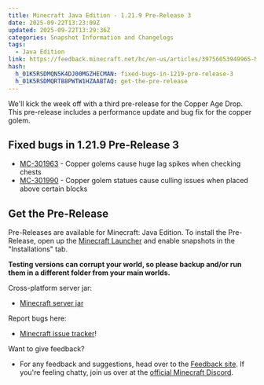 ```yaml
---
title: Minecraft Java Edition - 1.21.9 Pre-Release 3
date: 2025-09-22T13:23:09Z
updated: 2025-09-22T13:29:36Z
categories: Snapshot Information and Changelogs
tags:
  - Java Edition
link: https://feedback.minecraft.net/hc/en-us/articles/39756053949965-Minecraft-Java-Edition-1-21-9-Pre-Release-3
hash:
  h_01K5RSDMQN5K4DJ00MGZHECMAN: fixed-bugs-in-1219-pre-release-3
  h_01K5RSDMQRTB8PWTW1HZAABTAQ: get-the-pre-release
---
```


We'll kick the week off with a third pre-release for the Copper Age Drop. This pre-release includes a performance update and bug fix for the copper golem.

## Fixed bugs in 1.21.9 Pre-Release 3

- [MC-301963](https://bugs.mojang.com/browse/MC-301963) - Copper golems cause huge lag spikes when checking chests
- [MC-301990](https://bugs.mojang.com/browse/MC-301990) - Copper golem statues cause culling issues when placed above certain blocks

## Get the Pre-Release

Pre-Releases are available for Minecraft: Java Edition. To install the Pre-Release, open up the [Minecraft Launcher](https://www.minecraft.net/content/minecraft-net/language-masters/download) and enable snapshots in the "Installations" tab.

**Testing versions can corrupt your world, so please backup and/or run them in a different folder from your main worlds.**

Cross-platform server jar:

- [Minecraft server jar](https://piston-data.mojang.com/v1/objects/3ac631d2f5fb8a22591f5fbc9d24c6e44e3dc0da/server.jar)

Report bugs here:

- [Minecraft issue tracker](https://bugs.mojang.com/projects/MC/summary)!

Want to give feedback?

- For any feedback and suggestions, head over to the [Feedback site](https://feedback.minecraft.net/). If you're feeling chatty, join us over at the [official Minecraft Discord](https://discordapp.com/invite/minecraft).
